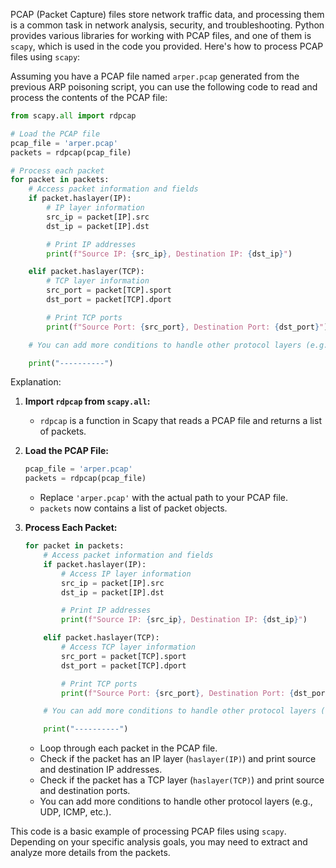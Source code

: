 PCAP (Packet Capture) files store network traffic data, and processing them is a common task in network analysis, security, and troubleshooting. Python provides various libraries for working with PCAP files, and one of them is `scapy`, which is used in the code you provided. Here's how to process PCAP files using `scapy`:

Assuming you have a PCAP file named `arper.pcap` generated from the previous ARP poisoning script, you can use the following code to read and process the contents of the PCAP file:

```python
from scapy.all import rdpcap

# Load the PCAP file
pcap_file = 'arper.pcap'
packets = rdpcap(pcap_file)

# Process each packet
for packet in packets:
    # Access packet information and fields
    if packet.haslayer(IP):
        # IP layer information
        src_ip = packet[IP].src
        dst_ip = packet[IP].dst

        # Print IP addresses
        print(f"Source IP: {src_ip}, Destination IP: {dst_ip}")

    elif packet.haslayer(TCP):
        # TCP layer information
        src_port = packet[TCP].sport
        dst_port = packet[TCP].dport

        # Print TCP ports
        print(f"Source Port: {src_port}, Destination Port: {dst_port}")

    # You can add more conditions to handle other protocol layers (e.g., UDP, ICMP, etc.)

    print("----------")
```

Explanation:

1. **Import `rdpcap` from `scapy.all`:**
   - `rdpcap` is a function in Scapy that reads a PCAP file and returns a list of packets.

2. **Load the PCAP File:**
   ```python
   pcap_file = 'arper.pcap'
   packets = rdpcap(pcap_file)
   ```
   - Replace `'arper.pcap'` with the actual path to your PCAP file.
   - `packets` now contains a list of packet objects.

3. **Process Each Packet:**
   ```python
   for packet in packets:
       # Access packet information and fields
       if packet.haslayer(IP):
           # Access IP layer information
           src_ip = packet[IP].src
           dst_ip = packet[IP].dst

           # Print IP addresses
           print(f"Source IP: {src_ip}, Destination IP: {dst_ip}")

       elif packet.haslayer(TCP):
           # Access TCP layer information
           src_port = packet[TCP].sport
           dst_port = packet[TCP].dport

           # Print TCP ports
           print(f"Source Port: {src_port}, Destination Port: {dst_port}")

       # You can add more conditions to handle other protocol layers (e.g., UDP, ICMP, etc.)

       print("----------")
   ```
   - Loop through each packet in the PCAP file.
   - Check if the packet has an IP layer (`haslayer(IP)`) and print source and destination IP addresses.
   - Check if the packet has a TCP layer (`haslayer(TCP)`) and print source and destination ports.
   - You can add more conditions to handle other protocol layers (e.g., UDP, ICMP, etc.).

This code is a basic example of processing PCAP files using `scapy`. Depending on your specific analysis goals, you may need to extract and analyze more details from the packets.
